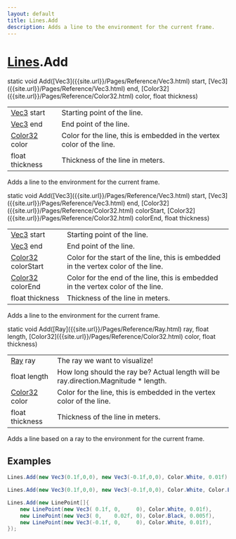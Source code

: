 ```yaml
---
layout: default
title: Lines.Add
description: Adds a line to the environment for the current frame.
---
```

# [Lines]({{site.url}}/Pages/Reference/Lines.html).Add

<div class='signature' markdown='1'>
static void Add([Vec3]({{site.url}}/Pages/Reference/Vec3.html) start, [Vec3]({{site.url}}/Pages/Reference/Vec3.html) end, [Color32]({{site.url}}/Pages/Reference/Color32.html) color, float thickness)
</div>

|  |  |
|--|--|
|[Vec3]({{site.url}}/Pages/Reference/Vec3.html) start|Starting point of the line.|
|[Vec3]({{site.url}}/Pages/Reference/Vec3.html) end|End point of the line.|
|[Color32]({{site.url}}/Pages/Reference/Color32.html) color|Color for the line, this is embedded in the vertex color of the line.|
|float thickness|Thickness of the line in meters.|

Adds a line to the environment for the current frame.
<div class='signature' markdown='1'>
static void Add([Vec3]({{site.url}}/Pages/Reference/Vec3.html) start, [Vec3]({{site.url}}/Pages/Reference/Vec3.html) end, [Color32]({{site.url}}/Pages/Reference/Color32.html) colorStart, [Color32]({{site.url}}/Pages/Reference/Color32.html) colorEnd, float thickness)
</div>

|  |  |
|--|--|
|[Vec3]({{site.url}}/Pages/Reference/Vec3.html) start|Starting point of the line.|
|[Vec3]({{site.url}}/Pages/Reference/Vec3.html) end|End point of the line.|
|[Color32]({{site.url}}/Pages/Reference/Color32.html) colorStart|Color for the start of the line, this is embedded in the vertex color of the line.|
|[Color32]({{site.url}}/Pages/Reference/Color32.html) colorEnd|Color for the end of the line, this is embedded in the vertex color of the line.|
|float thickness|Thickness of the line in meters.|

Adds a line to the environment for the current frame.
<div class='signature' markdown='1'>
static void Add([Ray]({{site.url}}/Pages/Reference/Ray.html) ray, float length, [Color32]({{site.url}}/Pages/Reference/Color32.html) color, float thickness)
</div>

|  |  |
|--|--|
|[Ray]({{site.url}}/Pages/Reference/Ray.html) ray|The ray we want to visualize!|
|float length|How long should the ray be? Actual length will be ray.direction.Magnitude * length.|
|[Color32]({{site.url}}/Pages/Reference/Color32.html) color|Color for the line, this is embedded in the vertex color of the line.|
|float thickness|Thickness of the line in meters.|

Adds a line based on a ray to the environment for the current frame.




## Examples

```csharp
Lines.Add(new Vec3(0.1f,0,0), new Vec3(-0.1f,0,0), Color.White, 0.01f);
```
```csharp
Lines.Add(new Vec3(0.1f,0,0), new Vec3(-0.1f,0,0), Color.White, Color.Black, 0.01f);
```
```csharp
Lines.Add(new LinePoint[]{ 
    new LinePoint(new Vec3( 0.1f, 0,     0), Color.White, 0.01f),
    new LinePoint(new Vec3( 0,    0.02f, 0), Color.Black, 0.005f),
    new LinePoint(new Vec3(-0.1f, 0,     0), Color.White, 0.01f),
});
```

